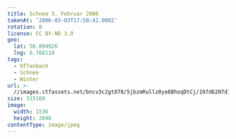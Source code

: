 ```yaml
---
title: Schnee 3. Februar 2006
takenAt: '2006-03-03T17:58:42.000Z'
rotation: 0
license: CC BY-ND 3.0
geo:
  lat: 50.094926
  lng: 8.768119
tags:
  - Offenbach
  - Schnee
  - Winter
url: >-
  //images.ctfassets.net/bncv3c2gt878/5jbzmRullz0ye6BhoqDtCj/197d6207d1e9f575e23a847f34b1e6ce/schnee-3-februar-2006_4505069370_o
size: 315168
image:
  width: 1536
  height: 2048
contentType: image/jpeg
---
```


